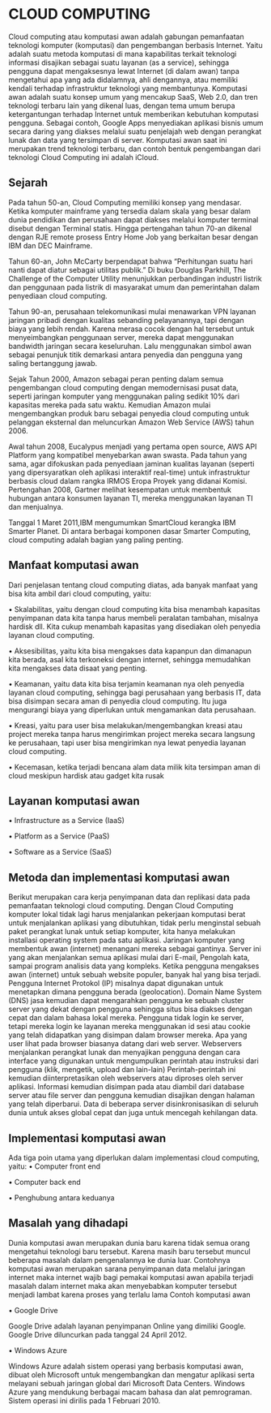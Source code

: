 # CLOUD COMPUTING
Cloud computing atau komputasi awan adalah gabungan pemanfaatan teknologi komputer (komputasi) dan pengembangan berbasis  Internet. Yaitu adalah suatu metoda komputasi di mana kapabilitas terkait teknologi informasi disajikan sebagai suatu layanan (as a service), sehingga pengguna dapat mengaksesnya lewat Internet (di dalam awan) tanpa mengetahui apa yang ada didalamnya, ahli dengannya, atau memiliki kendali terhadap infrastruktur teknologi yang membantunya. Komputasi awan adalah suatu konsep umum yang mencakup SaaS, Web 2.0, dan tren teknologi terbaru lain yang dikenal luas, dengan tema umum berupa ketergantungan terhadap Internet untuk memberikan kebutuhan komputasi pengguna. Sebagai contoh, Google Apps menyediakan aplikasi bisnis umum secara daring yang diakses melalui suatu penjelajah web dengan perangkat lunak dan data yang tersimpan di server. Komputasi awan saat ini merupakan trend teknologi terbaru, dan contoh bentuk pengembangan dari teknologi Cloud Computing ini adalah iCloud.

## Sejarah

Pada tahun 50-an, Cloud Computing memiliki konsep yang mendasar. Ketika komputer mainframe yang tersedia dalam skala yang besar dalam dunia pendidikan dan perusahaan dapat diakses melalui komputer terminal disebut dengan Terminal statis. Hingga pertengahan tahun 70-an dikenal dengan RJE remote prosess Entry Home Job yang berkaitan besar dengan IBM dan DEC Mainframe.

Tahun 60-an, John McCarty berpendapat bahwa “Perhitungan suatu hari nanti dapat diatur sebagai utilitas publik.” Di buku Douglas Parkhill, The Challenge of the Computer Utility menunjukkan perbandingan industri listrik dan penggunaan pada listrik di masyarakat umum dan pemerintahan dalam penyediaan cloud computing.

Tahun 90-an, perusahaan telekomunikasi mulai menawarkan VPN layanan jaringan pribadi dengan kualitas sebanding pelayanannya, tapi dengan biaya yang lebih rendah. Karena merasa cocok dengan hal tersebut untuk menyeimbangkan penggunaan server, mereka dapat menggunakan bandwidth jaringan secara keseluruhan. Lalu menggunakan simbol awan sebagai penunjuk titik demarkasi antara penyedia dan pengguna yang saling bertanggung jawab.

Sejak Tahun 2000, Amazon sebagai peran penting dalam semua pengembangan cloud computing dengan memodernisasi pusat data, seperti jaringan komputer yang menggunakan paling sedikit 10% dari kapasitas mereka pada satu waktu. Kemudian Amazon mulai mengembangkan produk baru sebagai penyedia cloud computing untuk pelanggan eksternal dan meluncurkan Amazon Web Service (AWS) tahun 2006.

Awal tahun 2008, Eucalypus menjadi yang pertama open source, AWS API Platform yang kompatibel menyebarkan awan swasta. Pada tahun yang sama, agar difokuskan pada penyediaan jaminan kualitas layanan (seperti yang dipersyaratkan oleh aplikasi interaktif real-time) untuk infrastruktur berbasis cloud dalam rangka IRMOS Eropa Proyek yang didanai Komisi. Pertengahan 2008, Gartner melihat kesempatan untuk membentuk hubungan antara konsumen layanan TI, mereka menggunakan layanan TI dan menjualnya.

Tanggal 1 Maret 2011,IBM mengumumkan SmartCloud kerangka IBM Smarter Planet. Di antara berbagai komponen dasar Smarter Computing, cloud computing adalah bagian yang paling penting.

## Manfaat komputasi awan

Dari penjelasan tentang cloud computing diatas, ada banyak manfaat yang bisa kita ambil dari cloud computing, yaitu:

•	Skalabilitas, yaitu dengan cloud computing kita bisa menambah kapasitas penyimpanan data kita tanpa harus membeli peralatan tambahan, misalnya hardisk dll. Kita cukup menambah kapasitas yang disediakan oleh penyedia layanan cloud computing.

•	Aksesibilitas, yaitu kita bisa mengakses data kapanpun dan dimanapun kita berada, asal kita terkoneksi dengan internet, sehingga memudahkan kita mengakses data disaat yang penting.

•	Keamanan, yaitu data kita bisa terjamin keamanan nya oleh penyedia layanan cloud computing, sehingga bagi perusahaan yang berbasis IT, data bisa disimpan secara aman di penyedia cloud computing. Itu juga mengurangi biaya yang diperlukan untuk mengamankan data perusahaan.

•	Kreasi, yaitu para user bisa melakukan/mengembangkan kreasi atau project mereka tanpa harus mengirimkan project mereka secara langsung ke perusahaan, tapi user bisa mengirimkan nya lewat penyedia layanan cloud computing.

•	Kecemasan, ketika terjadi bencana alam data milik kita tersimpan aman di cloud meskipun hardisk atau gadget kita rusak

## Layanan komputasi awan

•	Infrastructure as a Service (IaaS)

•	Platform as a Service (PaaS)

•	Software as a Service (SaaS)

## Metoda dan implementasi komputasi awan

Berikut merupakan cara kerja penyimpanan data dan replikasi data pada pemanfaatan teknologi cloud computing. Dengan Cloud Computing komputer lokal tidak lagi harus menjalankan pekerjaan komputasi berat untuk menjalankan aplikasi yang dibutuhkan, tidak perlu menginstal sebuah paket perangkat lunak untuk setiap komputer, kita hanya melakukan installasi operating system pada satu aplikasi. Jaringan komputer yang membentuk awan (internet) menangani mereka sebagai gantinya. Server ini yang akan menjalankan semua aplikasi mulai dari E-mail, Pengolah kata, sampai program analisis data yang kompleks. Ketika pengguna mengakses awan (internet) untuk sebuah website populer, banyak hal yang bisa terjadi. Pengguna Internet Protokol (IP) misalnya dapat digunakan untuk menetapkan dimana pengguna berada (geolocation). Domain Name System (DNS) jasa kemudian dapat mengarahkan pengguna ke sebuah cluster server yang dekat dengan pengguna sehingga situs bisa diakses dengan cepat dan dalam bahasa lokal mereka. Pengguna tidak login ke server, tetapi mereka login ke layanan mereka menggunakan id sesi atau cookie yang telah didapatkan yang disimpan dalam browser mereka. Apa yang user lihat pada browser biasanya datang dari web server. Webservers menjalankan perangkat lunak dan menyajikan pengguna dengan cara interface yang digunakan untuk mengumpulkan perintah atau instruksi dari pengguna (klik, mengetik, upload dan lain-lain) Perintah-perintah ini kemudian diinterpretasikan oleh webservers atau diproses oleh server aplikasi. Informasi kemudian disimpan pada atau diambil dari database server atau file server dan pengguna kemudian disajikan dengan halaman yang telah diperbarui. Data di beberapa server disinkronisasikan di seluruh dunia untuk akses global cepat dan juga untuk mencegah kehilangan data.

## Implementasi komputasi awan

Ada tiga poin utama yang diperlukan dalam implementasi cloud computing, yaitu:
•	Computer front end

•	Computer back end

•	Penghubung antara keduanya

## Masalah yang dihadapi

Dunia komputasi awan merupakan dunia baru karena tidak semua orang mengetahui teknologi baru tersebut. Karena masih baru tersebut muncul beberapa masalah dalam pengenalannya ke dunia luar. Contohnya komputasi awan merupakan sarana penyimpanan data melalui jaringan internet maka internet wajib bagi pemakai komputasi awan apabila terjadi masalah dalam internet maka akan menyebabkan komputer tersebut menjadi lambat karena proses yang terlalu lama
Contoh komputasi awan

•	Google Drive

Google Drive adalah layanan penyimpanan Online yang dimiliki Google. Google Drive diluncurkan pada tanggal 24 April 2012. 

•	Windows Azure

Windows Azure adalah sistem operasi yang berbasis komputasi awan, dibuat oleh Microsoft untuk mengembangkan dan mengatur aplikasi serta melayani sebuah jaringan global dari Microsoft Data Centers. Windows Azure yang mendukung berbagai macam bahasa dan alat pemrograman. Sistem operasi ini dirilis pada 1 Februari 2010.

